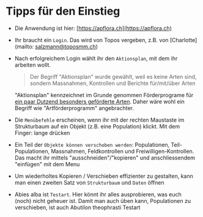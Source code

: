 # Tipps für den Einstieg

* Die Anwendung ist hier: [https://apflora.ch](https://apflora.ch)

* Ihr braucht ein `Login`. Das wird von Topos vergeben, z.B. von [Charlotte](mailto: salzmann@toposmm.ch)

* Nach erfolgreichem Login wählt ihr den `Aktionsplan`, mit dem ihr arbeiten wollt.

    > Der Begriff "Aktionsplan" wurde gewählt, weil es keine Arten sind, sondern Massnahmen, Kontrollen und Berichte für/mit/über Arten
    
    "Aktionsplan" kennzeichnet im Grunde genommen Förderprograme für [ein paar Dutzend besonders geförderte Arten](http://www.aln.zh.ch/internet/baudirektion/aln/de/naturschutz/artenfoerderung/ap_fl.html). Daher wäre wohl ein Begriff wie "Artförderprogramm" angebrachter.
    
* Die `Menübefehle` erscheinen, wenn ihr mit der rechten Maustaste im Strukturbaum auf ein Objekt (z.B. eine Population) klickt. Mit dem Finger: lange drücken

* Ein Teil der `Objekte können verschoben werden`: Populationen, Teil-Populationen, Massnahmen, Feldkontrollen und Freiwilligen-Kontrollen. Das macht ihr mittels "ausschneiden"/"kopieren" und anschliessendem "einfügen" mit dem Menu

* Um wiederholtes Kopieren / Verschieben effizienter zu gestalten, kann man einen zweiten Satz von `Strukturbaum` und `Daten` öffnen

* Abies alba ist `Testart`. Hier könnt ihr alles ausprobieren, was euch (noch) nicht geheuer ist. Damit man auch üben kann, Populationen zu verschieben, ist auch Abutilon theophrasti Testart
